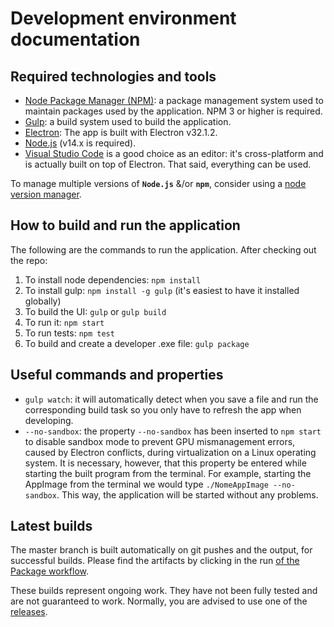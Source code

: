 # Development environment documentation
## Required technologies and tools
- [Node Package Manager (NPM)](https://www.npmjs.com/package/npm): a package management system used to maintain packages used by the application. NPM 3 or higher is required.
- [Gulp](https://gulpjs.com/docs/en/getting-started/quick-start): a build system used to build the application.
- [Electron](http://electron.atom.io/): The app is built with Electron v32.1.2. 
- [Node.js](https://nodejs.org/) (v14.x is required). 
- [Visual Studio Code](https://code.visualstudio.com/) is a good choice as an editor: it's cross-platform and is actually built on top of Electron. That said, everything can be used.

To manage multiple versions of **`Node.js`** &/or **`npm`**, consider using a [node version manager](https://github.com/search?q=node+version+manager+archived%3Afalse&type=repositories&ref=advsearch).
## How to build and run the application
The following are the commands to run the application. After checking out the repo:
1.  To install node dependencies:  `npm install`
2.  To install gulp: `npm install -g gulp` (it's easiest to have it installed globally)
3.  To build the UI:  `gulp` or `gulp build`
4.  To run it:  `npm start`
5.  To run tests: `npm test`
6.  To build and create a developer .exe file: `gulp package` 

## Useful commands and properties
- `gulp watch`: it will automatically detect when you save a file and run the corresponding build task so you only have to refresh the app when developing.
- `--no-sandbox`: the property `--no-sandbox` has been inserted to `npm start` to disable sandbox mode to prevent GPU mismanagement errors, caused by Electron conflicts, during virtualization on a Linux operating system. It is necessary, however, that this property be entered while starting the built program from the terminal. For example, starting the AppImage from the terminal we would type `./NomeAppImage --no-sandbox`. This way, the application will be started without any problems. 

## Latest builds
The master branch is built automatically on git pushes and the output, for successful builds. Please find the artifacts by clicking in the run [of the Package workflow](https://github.com/INTO-CPS-Association/into-cps-application/actions?query=workflow%3APackage).

These builds represent ongoing work. They have not been fully tested and are not guaranteed to work. Normally, you are advised to use one of the [releases](https://github.com/INTO-CPS-Association/into-cps-application/releases).
